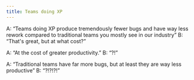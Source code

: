 ```yaml
---
title: Teams doing XP
---
```

A: “Teams doing XP produce tremendously fewer bugs and have way less rework compared to traditional teams you mostly see in our industry”
B: “That's great, but at what cost?”

A: “At the cost of greater productivity.”
B: “?!”

A: “Traditional teams have far more bugs, but at least they are way less productive”
B: “?!?!?!”
